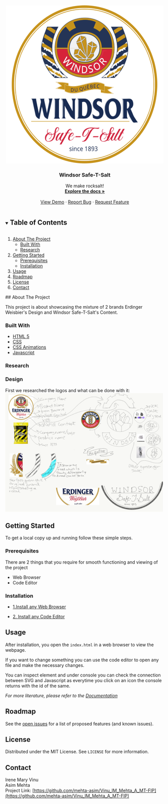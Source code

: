 <!-- PROJECT LOGO -->
<br />
<p align="center">
  <a href="https://github.com/mehta-asim/Vinu_IM_Mehta_A_MT-FIP">
    <img src="images/logo-label-final.svg" alt="Logo" width="500" height="500">
  </a>

  <h3 align="center">Windsor Safe-T-Salt</h3>

  <p align="center">
    We make rocksalt!
    <br />
    <a href="https://github.com/mehta-asim/Vinu_IM_Mehta_A_MT-FIP"><strong>Explore the docs »</strong></a>
    <br />
    <br />
    <a href="https://github.com/mehta-asim/Vinu_IM_Mehta_A_MT-FIP">View Demo</a>
    ·
    <a href="https://github.com/mehta-asim/Vinu_IM_Mehta_A_MT-FIP/issues">Report Bug</a>
    ·
    <a href="https://github.com/mehta-asim/Vinu_IM_Mehta_A_MT-FIP/issues">Request Feature</a>
  </p>
</p>



<!-- TABLE OF CONTENTS -->
<details open="open">
  <summary><h2 style="display: inline-block">Table of Contents</h2></summary>
  <ol>
    <li>
      <a href="#about-the-project">About The Project</a>
      <ul>
        <li><a href="#built-with">Built With</a></li>
        <li><a href="research">Research</a></li>
      </ul>
    </li>
    <li>
      <a href="#getting-started">Getting Started</a>
      <ul>
        <li><a href="#prerequisites">Prerequisites</a></li>
        <li><a href="#installation">Installation</a></li>
      </ul>
    </li>
    <li><a href="#usage">Usage</a></li>
    <li><a href="#roadmap">Roadmap</a></li>
    <li><a href="#license">License</a></li>
    <li><a href="#contact">Contact</a></li>
  </ol>
</details>
## About The Project

This project is about showcasing the mixture of 2 brands Erdinger Weisbier's Design and Windsor Safe-T-Salt's Content.

### Built With

* [HTML 5](https://www.w3.org/TR/2008/WD-html5-20080122/)
* [CSS](https://www.w3.org/Style/CSS/Overview.en.html)
* [CSS Animations](https://developer.mozilla.org/en-US/docs/Web/CSS/CSS_Animations)
* [Javascript](https://www.w3schools.com/js/DEFAULT.asp)

### Research

<h3>Design</h3>
First we researched the logos and what can be done with it:<br>
<img src="images/research.png" width="500" height="375">
<br>


<!-- GETTING STARTED -->
## Getting Started

To get a local copy up and running follow these simple steps.

### Prerequisites

There are 2 things that you require for smooth functioning and viewing of the project<br>
<ul>
  <li>Web Browser</li>
  <li>Code Editor</li>
</ul>

### Installation

* [1.Install any Web Browser](https://www.google.com/search?q=download-web-browser)

* [2. Install any Code Editor](https://www.google.com/search?q=download-code-editor)

<!-- USAGE EXAMPLES -->
## Usage

After installation, you open the <code>index.html</code> in a web browser to view the webpage.

If you want to change something you can use the code editor to open any file and make the necessary changes.

You can inspect element and under console you can check the connection between SVG and Javascript as everytime you click on an icon the console returns with the id of the same.

_For more literature, please refer to the [Documentation](https://www.w3schools.com/html/html_editors.asp)_

<!-- ROADMAP -->
## Roadmap

See the [open issues](https://github.com/mehta-asim/Vinu_IM_Mehta_A_MT-FIPissues) for a list of proposed features (and known issues).

<!-- LICENSE -->
## License

Distributed under the MIT License. See `LICENSE` for more information.

<!-- CONTACT -->
## Contact
Irene Mary Vinu<br>
Asim Mehta<br>
Project Link: [https://github.com/mehta-asim/Vinu_IM_Mehta_A_MT-FIP](https://github.com/mehta-asim/Vinu_IM_Mehta_A_MT-FIP)

